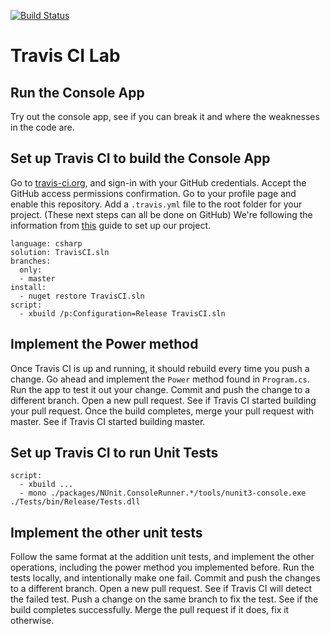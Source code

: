 [![Build Status](https://travis-ci.org/dteske25/TravisCI.svg?branch=master)](https://travis-ci.org/dteske25/TravisCI)

# Travis CI Lab

## Run the Console App
Try out the console app, see if you can break it and where the weaknesses in the code are.

## Set up Travis CI to build the Console App
Go to [travis-ci.org](http://travis-ci.org), and sign-in with your GitHub credentials.
Accept the GitHub access permissions confirmation.
Go to your profile page and enable this repository.
Add a `.travis.yml` file to the root folder for your project. (These next steps can all be done on GitHub)
We're following the information from [this](https://docs.travis-ci.com/user/languages/csharp/) guide to set up our project.
```
language: csharp
solution: TravisCI.sln
branches:
  only:
  - master
install:
  - nuget restore TravisCI.sln
script:
  - xbuild /p:Configuration=Release TravisCI.sln
```

## Implement the Power method
Once Travis CI is up and running, it should rebuild every time you push a change. Go ahead and implement the `Power` method found in `Program.cs`.
Run the app to test it out your change.
Commit and push the change to a different branch.
Open a new pull request.
See if Travis CI started building your pull request.
Once the build completes, merge your pull request with master.
See if Travis CI started building master.

## Set up Travis CI to run Unit Tests


```
script:
  - xbuild ...
  - mono ./packages/NUnit.ConsoleRunner.*/tools/nunit3-console.exe ./Tests/bin/Release/Tests.dll
```

## Implement the other unit tests
Follow the same format at the addition unit tests, and implement the other operations, including the power method you implemented before.
Run the tests locally, and intentionally make one fail.
Commit and push the changes to a different branch.
Open a new pull request.
See if Travis CI will detect the failed test.
Push a change on the same branch to fix the test.
See if the build completes successfully.
Merge the pull request if it does, fix it otherwise.
